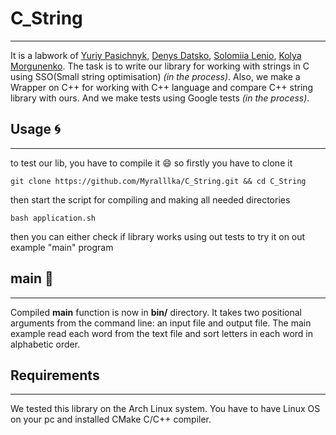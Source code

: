 # C_String
---
It is a labwork of [Yuriy Pasichnyk](https://github.com/Fenix-125), [Denys Datsko](https://github.com/ddatsko), [Solomiia Lenio](https://github.com/sol4ik), [Kolya Morgunenko](https://github.com/Myralllka). The task is to write our library for working with strings in C using SSO(Small string optimisation) _(in the process)_. Also, we make a Wrapper on C++ for working with C++ language and compare C++ string library with ours. And we make tests using Google tests _(in the process)_.

## Usage :cyclone:
---
to test our lib, you have to compile it :smile:
so firstly you have to clone it
```
git clone https://github.com/Myralllka/C_String.git && cd C_String
```
then start the script for compiling and making all needed directories
```
bash application.sh
```
then you can either check if library works using out tests to try it on out example "main" program
## main :eyes:
---
Compiled **main** function is now in **bin/** directory.
It takes two positional arguments from the command line: an input file and output file. 
The main example read each word from the text file and sort letters in each word in alphabetic order.
## Requirements
---
We tested this library on the Arch Linux system.
You have to have Linux OS on your pc and installed CMake C/C++ compiler.
